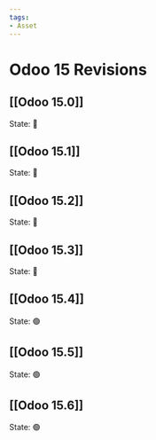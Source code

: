 ```yaml
---
tags:
- Asset
---
```

# Odoo 15 Revisions

## [[Odoo 15.0]]

State: 🔴

## [[Odoo 15.1]]

State: 🔴

## [[Odoo 15.2]]

State: 🔴

## [[Odoo 15.3]]

State: 🔴

## [[Odoo 15.4]]

State: 🟢

## [[Odoo 15.5]]

State: 🟢

## [[Odoo 15.6]]

State: 🟢

